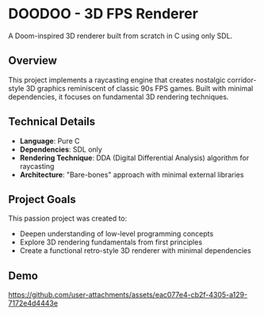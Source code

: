 # DOODOO - 3D FPS Renderer

A Doom-inspired 3D renderer built from scratch in C using only SDL.

## Overview

This project implements a raycasting engine that creates nostalgic corridor-style 3D graphics reminiscent of classic 90s FPS games. Built with minimal dependencies, it focuses on fundamental 3D rendering techniques.

## Technical Details

- **Language**: Pure C
- **Dependencies**: SDL only
- **Rendering Technique**: DDA (Digital Differential Analysis) algorithm for raycasting
- **Architecture**: "Bare-bones" approach with minimal external libraries

## Project Goals

This passion project was created to:
- Deepen understanding of low-level programming concepts
- Explore 3D rendering fundamentals from first principles
- Create a functional retro-style 3D renderer with minimal dependencies

## Demo
https://github.com/user-attachments/assets/eac077e4-cb2f-4305-a129-7172e4d4443e
